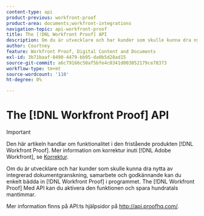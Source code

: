 ```yaml
---
content-type: api
product-previous: workfront-proof
product-area: documents;workfront-integrations
navigation-topic: api-workfront-proof
title: The [!DNL Workfront Proof] API
description: Om du är utvecklare och har kunder som skulle kunna dra nytta av integrerad dokumentgranskning, samarbete och godkännande kan du enkelt bädda in [!DNL Workfront Proof] i programmet. The [!DNL Workfront Proof] Med API kan du aktivera den funktionen och spara hundratals mantimmar.
author: Courtney
feature: Workfront Proof, Digital Content and Documents
exl-id: 3b71baaf-8490-4479-bb95-da0b5d28ad15
source-git-commit: a6c79166c50af5bfe4c0341d003052179ce78373
workflow-type: tm+mt
source-wordcount: '110'
ht-degree: 0%

---
```


# The [!DNL Workfront Proof] API

>[!IMPORTANT]
>
>Den här artikeln handlar om funktionalitet i den fristående produkten [!DNL Workfront Proof]. Mer information om korrektur inuti [!DNL Adobe Workfront], se [Korrektur](../../../review-and-approve-work/proofing/proofing.md).

Om du är utvecklare och har kunder som skulle kunna dra nytta av integrerad dokumentgranskning, samarbete och godkännande kan du enkelt bädda in [!DNL Workfront Proof] i programmet. The [!DNL Workfront Proof] Med API kan du aktivera den funktionen och spara hundratals mantimmar.

Mer information finns på API:ts hjälpsidor på http://api.proofhq.com/.

